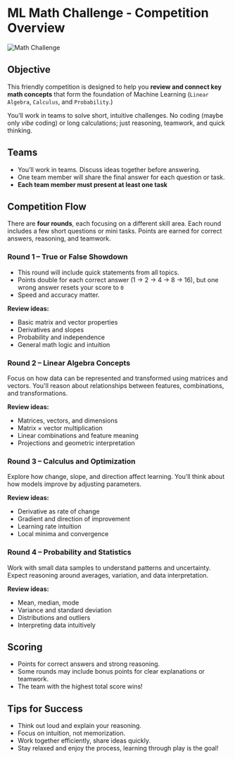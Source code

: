 # ML Math Challenge - Competition Overview

![Math Challenge](https://i.imgur.com/U1c6P0h.png)

## Objective

This friendly competition is designed to help you **review and connect key math concepts** that form the foundation of Machine Learning (`Linear Algebra`, `Calculus`, and `Probability`.)

You’ll work in teams to solve short, intuitive challenges.
No coding (maybe only *vibe* coding) or long calculations; just reasoning, teamwork, and quick thinking.


## Teams

* You’ll work in teams. Discuss ideas together before answering.
* One team member will share the final answer for each question or task.
* **Each team member must present at least one task**

## Competition Flow

There are **four rounds**, each focusing on a different skill area.
Each round includes a few short questions or mini tasks.
Points are earned for correct answers, reasoning, and teamwork.

### Round 1 – True or False Showdown

- This round will include quick statements from all topics.
- Points double for each correct answer (1 → 2 → 4 → 8 → 16),
but one wrong answer resets your score to `0`
- Speed and accuracy matter.

**Review ideas:**

* Basic matrix and vector properties
* Derivatives and slopes
* Probability and independence
* General math logic and intuition


### Round 2 – Linear Algebra Concepts

Focus on how data can be represented and transformed using matrices and vectors.
You'll reason about relationships between features, combinations, and transformations.

**Review ideas:**

* Matrices, vectors, and dimensions
* Matrix × vector multiplication
* Linear combinations and feature meaning
* Projections and geometric interpretation

### Round 3 – Calculus and Optimization

Explore how change, slope, and direction affect learning.
You’ll think about how models improve by adjusting parameters.

**Review ideas:**

* Derivative as rate of change
* Gradient and direction of improvement
* Learning rate intuition
* Local minima and convergence


### Round 4 – Probability and Statistics

Work with small data samples to understand patterns and uncertainty.
Expect reasoning around averages, variation, and data interpretation.

**Review ideas:**

* Mean, median, mode
* Variance and standard deviation
* Distributions and outliers
* Interpreting data intuitively


## Scoring

* Points for correct answers and strong reasoning.
* Some rounds may include bonus points for clear explanations or teamwork.
* The team with the highest total score wins!


## Tips for Success

* Think out loud and explain your reasoning.
* Focus on intuition, not memorization.
* Work together efficiently, share ideas quickly.
* Stay relaxed and enjoy the process, learning through play is the goal!

